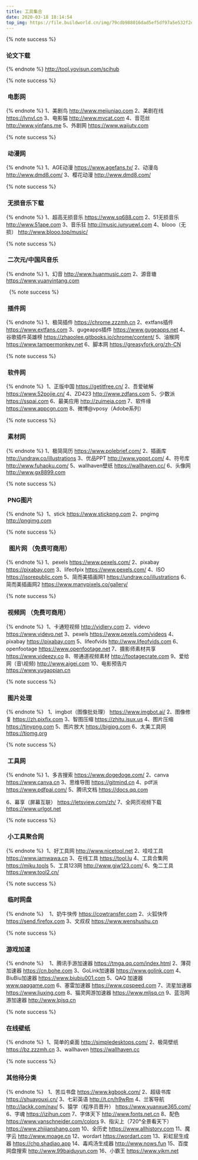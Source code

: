 ```yaml
---
title: 工具集合
date: 2020-03-18 18:14:54
top_img: https://file.buildworld.cn/img/79cdb988016dad5ef5df97a5e532f2db_5e71c64cf3a1b.png
---
```

{% note success %}
### 论文下载
{% endnote %}
http://tool.yovisun.com/scihub

{% note success %}
###  电影网 
{% endnote %}
1、美剧鸟
http://www.meijuniao.com
2、美剧在线
https://lvnvl.cn
3、电影猫
http://www.mvcat.com
4、音范丝
http://www.yinfans.me
5、外剧网
https://www.waijutv.com


{% note success %}
###  动漫网 
{% endnote %}
1、AGE动漫
https://www.agefans.tv/
2、动漫岛
http://www.dmd8.com/
3、樱花动漫
http://www.dmd8.com/

{% note success %}
###  无损音乐下载 
{% endnote %}
1、超高无损音乐
https://www.sq688.com
2、51无损音乐
http://www.51ape.com
3、音乐狂
http://music.junyuewl.com
4、blooo（无损）
http://www.blooo.top/music/

{% note success %}
###  二次元/中国风音乐
{% endnote %}
1、幻音
http://www.huanmusic.com
2、源音塘
https://www.yuanyintang.com

 
{% note success %}
###  插件网 
{% endnote %}
1、极简插件
https://chrome.zzzmh.cn
2、extfans插件
https://www.extfans.com
3、gugeapps插件
https://www.gugeapps.net
4、谷歌插件英雄榜
https://zhaoolee.gitbooks.io/chrome/content/
5、油猴网
https://www.tampermonkey.net
6、脚本网
https://greasyfork.org/zh-CN

{% note success %}
###  软件网 
{% endnote %} 
1、正版中国
https://getitfree.cn/
2、吾爱破解
https://www.52pojie.cn/
4、ZD423
http://www.zdfans.com
5、少数派
https://sspai.com
6、最美应用
http://zuimeia.com
7、软件缘
https://www.appcgn.com
8、微博@vposy（Adobe系列）

{% note success %}
###  素材网 
{% endnote %}
1、极简简历
https://www.polebrief.com/
2、插画库
http://undraw.co/illustrations
3、优品PPT
http://www.ypppt.com/
4、符号库
http://www.fuhaoku.com/
5、wallhaven壁纸
https://wallhaven.cc/
6、头像网
http://www.gx8899.com

{% note success %}
###  PNG图片
{% endnote %} 
1、stick
https://www.stickpng.com
2、pngimg
http://pngimg.com

{% note success %}
###   图片网 （免费可商用）
{% endnote %}
1、pexels
https://www.pexels.com/
2、pixabay
https://pixabay.com
3、lifeofpix
https://www.pexels.com/
4、ISO
https://isorepublic.com
5、简而美插画网1
https://undraw.co/illustrations
6、简而美插画网2
https://www.manypixels.co/gallery/

{% note success %}
###  视频网 （免费可商用）
{% endnote %} 
1、卡通短视频
http://vidlery.com
2、videvo
https://www.videvo.net
3、pexels
https://www.pexels.com/videos
4、pixabay
https://pixabay.com
5、lifeofvids
http://www.lifeofvids.com
6、openfootage
https://www.openfootage.net
7、摄影师素材共享
https://www.videezy.co
8、带通道视频素材
http://footagecrate.com
9、爱给网（音\视频)
http://www.aigei.com
10、电影预告片
https://www.yugaopian.cn

{% note success %}
###  图片处理 
{% endnote %}  
1、imgbot（图像批处理）
https://www.imgbot.ai/
2、图像修复
https://zh.pixfix.com
3、智图压缩
https://zhitu.isux.us
4、图片压缩
https://tinypng.com
5、图片放大
https://bigjpg.com
6、太美工具网
https://tiomg.org

{% note success %}
###  工具网 
{% endnote %}
1、多吉搜索
https://www.dogedoge.com/
2、canva
https://www.canva.cn
3、思维导图
https://gitmind.cn
4、pdf派
https://www.pdfpai.com/
5、腾讯文档
https://docs.qq.com

6、幕享（屏幕互联）
https://letsview.com/zh/
7、全网页视频下载
https://www.urlgot.net


{% note success %}
###  小工具聚合网 
{% endnote %} 
1、好工具网
http://www.nicetool.net
2、哇哇工具
https://www.iamwawa.cn
3、在线工具
https://tool.lu
4、工具合集网
https://miku.tools
5、工具123网
http://www.gjw123.com/
6、兔二工具
https://www.tool2.cn/

{% note success %}
###  临时网盘
{% endnote %}   
1、奶牛快传
https://cowtransfer.com
2、火狐快传
https://send.firefox.com
3、文叔叔
https://www.wenshushu.cn

{% note success %}
### 游戏加速
{% endnote %}   
1、腾讯手游加速器
https://tmga.qq.com/index.html
2、薄荷加速器
https://cn.bohe.com
3、GoLink加速器
https://www.golink.com
4、BiuBiu加速器
https://www.biubiu001.com
5、QAQ 加速器
www.qaqgame.com
6、塞雷加速器
https://www.cpspeed.com
7、流星加速器
https://www.liuxing.com
8、猫灵网游加速器
https://www.mljsq.cn
9、蓝泡网游加速器
http://www.lpjsq.cn

{% note success %}
### 在线壁纸
{% endnote %} 
1、简单的桌面
http://simpledesktops.com/
2、极简壁纸
https://bz.zzzmh.cn
3、wallhaven
https://wallhaven.cc

{% note success %}
### 其他待分类 
{% endnote %}  
1、苦瓜书盘
https://www.kgbook.com/
2、超级书库 
https://shuayouxi.cn/
3、七彩英语
http://t.cn/h9wRm
4、兰客导航
http://lackk.com/nav/
5、猿学（程序员晋升）
https://www.yuanxue365.com/
6、字魂
https://izihun.com
7、字体天下
http://www.fonts.net.cn
8、配色
https://www.vanschneider.com/colors
9、指尖上（720°全景看天下）
https://www.zhijianshang.com
10、全历史
https://www.allhistory.com
11、魔字云
http://www.moage.cn
12、wordart
https://wordart.com
13、彩虹屁生成器
https://chp.shadiao.app
14、毒鸡汤生成器
http://www.nows.fun
15、百度网盘搜索
http://www.99baiduyun.com
16、小霸王
https://www.yikm.net
